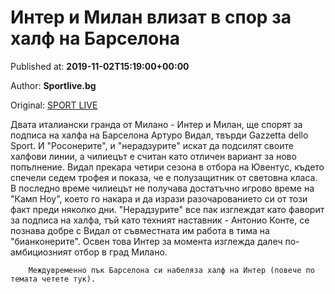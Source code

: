 
# Интер и Милан влизат в спор за халф на Барселона

Published at: **2019-11-02T15:19:00+00:00**

Author: **Sportlive.bg**

Original: [SPORT LIVE](https://www.sportlive.bg/worldfootball/italy/inter-i-milan-vlizat-v-spor-za-half-na-barselona--1391093.html)

Двата италиански гранда от Милано - Интер и Милан, ще спорят за подписа на халфа на Барселона Артуро Видал, твърди Gazzetta dello Sport. И "Росонерите", и "нерадзурите" искат да подсилят своите халфови линии, а чилиецът е считан като отличен вариант за ново попълнение.
Видал прекара четири сезона в отбора на Ювентус, където спечели седем трофея и показа, че е полузащитник от световна класа. В последно време чилиецът не получава достатъчно игрово време на "Камп Ноу", което го накара и да изрази разочарованието си от този факт преди няколко дни.
"Нерадзурите" все пак изглеждат като фаворит за подписа на халфа, тъй като техният наставник - Антонио Конте, се познава добре с Видал от съвместната им работа в тима на "бианконерите". Освен това Интер за момента изглежда далеч по-амбициозният отбор в град Милано.

        Междувременно пък Барселона си набеляза халф на Интер (повече по темата четете тук).
      
